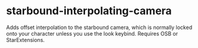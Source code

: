 # starbound-interpolating-camera
Adds offset interpolation to the starbound camera, which is normally locked onto your character unless you use the look keybind. Requires OSB or StarExtensions.
